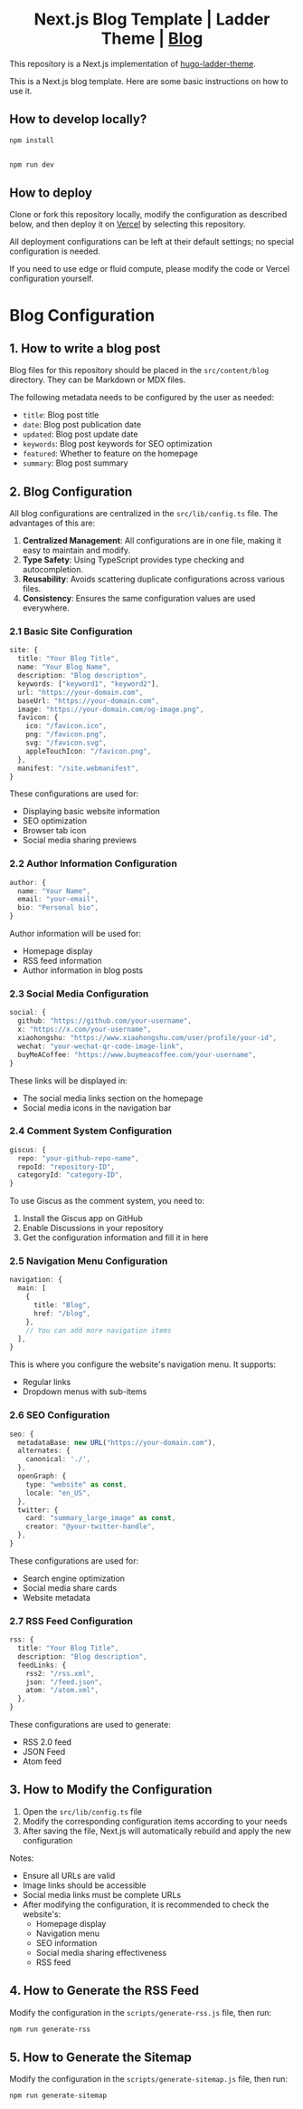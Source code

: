 <h1 align=center>Next.js Blog Template | Ladder Theme | <a href="https://guangzhengli.com">Blog</a></h1>

This repository is a Next.js implementation of [hugo-ladder-theme](https://github.com/guangzhengli/hugo-theme-ladder).

This is a Next.js blog template. Here are some basic instructions on how to use it.

## How to develop locally?

```bash
npm install


npm run dev
```

## How to deploy

Clone or fork this repository locally, modify the configuration as described below, and then deploy it on [Vercel](https://vercel.com) by selecting this repository.

All deployment configurations can be left at their default settings; no special configuration is needed.

If you need to use edge or fluid compute, please modify the code or Vercel configuration yourself.

# Blog Configuration

## 1. How to write a blog post

Blog files for this repository should be placed in the `src/content/blog` directory. They can be Markdown or MDX files.

The following metadata needs to be configured by the user as needed:

- `title`: Blog post title
- `date`: Blog post publication date
- `updated`: Blog post update date
- `keywords`: Blog post keywords for SEO optimization
- `featured`: Whether to feature on the homepage
- `summary`: Blog post summary

## 2. Blog Configuration

All blog configurations are centralized in the `src/lib/config.ts` file. The advantages of this are:

1.  **Centralized Management**: All configurations are in one file, making it easy to maintain and modify.
2.  **Type Safety**: Using TypeScript provides type checking and autocompletion.
3.  **Reusability**: Avoids scattering duplicate configurations across various files.
4.  **Consistency**: Ensures the same configuration values are used everywhere.

### 2.1 Basic Site Configuration

```typescript
site: {
  title: "Your Blog Title",
  name: "Your Blog Name",
  description: "Blog description",
  keywords: ["keyword1", "keyword2"],
  url: "https://your-domain.com",
  baseUrl: "https://your-domain.com",
  image: "https://your-domain.com/og-image.png",
  favicon: {
    ico: "/favicon.ico",
    png: "/favicon.png",
    svg: "/favicon.svg",
    appleTouchIcon: "/favicon.png",
  },
  manifest: "/site.webmanifest",
}
```

These configurations are used for:
- Displaying basic website information
- SEO optimization
- Browser tab icon
- Social media sharing previews

### 2.2 Author Information Configuration

```typescript
author: {
  name: "Your Name",
  email: "your-email",
  bio: "Personal bio",
}
```

Author information will be used for:
- Homepage display
- RSS feed information
- Author information in blog posts

### 2.3 Social Media Configuration

```typescript
social: {
  github: "https://github.com/your-username",
  x: "https://x.com/your-username",
  xiaohongshu: "https://www.xiaohongshu.com/user/profile/your-id",
  wechat: "your-wechat-qr-code-image-link",
  buyMeACoffee: "https://www.buymeacoffee.com/your-username",
}
```

These links will be displayed in:
- The social media links section on the homepage
- Social media icons in the navigation bar

### 2.4 Comment System Configuration

```typescript
giscus: {
  repo: "your-github-repo-name",
  repoId: "repository-ID",
  categoryId: "category-ID",
}
```

To use Giscus as the comment system, you need to:
1.  Install the Giscus app on GitHub
2.  Enable Discussions in your repository
3.  Get the configuration information and fill it in here

### 2.5 Navigation Menu Configuration

```typescript
navigation: {
  main: [
    { 
      title: "Blog", 
      href: "/blog",
    },
    // You can add more navigation items
  ],
}
```

This is where you configure the website's navigation menu. It supports:
- Regular links
- Dropdown menus with sub-items

### 2.6 SEO Configuration

```typescript
seo: {
  metadataBase: new URL("https://your-domain.com"),
  alternates: {
    canonical: './',
  },
  openGraph: {
    type: "website" as const,
    locale: "en_US",
  },
  twitter: {
    card: "summary_large_image" as const,
    creator: "@your-twitter-handle",
  },
}
```

These configurations are used for:
- Search engine optimization
- Social media share cards
- Website metadata

### 2.7 RSS Feed Configuration

```typescript
rss: {
  title: "Your Blog Title",
  description: "Blog description",
  feedLinks: {
    rss2: "/rss.xml",
    json: "/feed.json",
    atom: "/atom.xml",
  },
}
```

These configurations are used to generate:
- RSS 2.0 feed
- JSON Feed
- Atom feed

## 3. How to Modify the Configuration

1.  Open the `src/lib/config.ts` file
2.  Modify the corresponding configuration items according to your needs
3.  After saving the file, Next.js will automatically rebuild and apply the new configuration

Notes:
- Ensure all URLs are valid
- Image links should be accessible
- Social media links must be complete URLs
- After modifying the configuration, it is recommended to check the website's:
  - Homepage display
  - Navigation menu
  - SEO information
  - Social media sharing effectiveness
  - RSS feed

## 4. How to Generate the RSS Feed

Modify the configuration in the `scripts/generate-rss.js` file, then run:

```bash
npm run generate-rss
```

## 5. How to Generate the Sitemap

Modify the configuration in the `scripts/generate-sitemap.js` file, then run:

```bash
npm run generate-sitemap
```